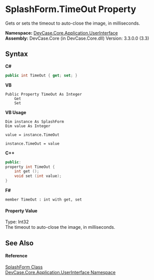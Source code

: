 # SplashForm.TimeOut Property 
 

Gets or sets the timeout to auto-close the image, in milliseconds.

**Namespace:**&nbsp;<a href="N_DevCase_Core_Application_UserInterface">DevCase.Core.Application.UserInterface</a><br />**Assembly:**&nbsp;DevCase.Core (in DevCase.Core.dll) Version: 3.3.0.0 (3.3)

## Syntax

**C#**<br />
``` C#
public int TimeOut { get; set; }
```

**VB**<br />
``` VB
Public Property TimeOut As Integer
	Get
	Set
```

**VB Usage**<br />
``` VB Usage
Dim instance As SplashForm
Dim value As Integer

value = instance.TimeOut

instance.TimeOut = value
```

**C++**<br />
``` C++
public:
property int TimeOut {
	int get ();
	void set (int value);
}
```

**F#**<br />
``` F#
member TimeOut : int with get, set

```


#### Property Value
Type: Int32<br />The timeout to auto-close the image, in milliseconds.

## See Also


#### Reference
<a href="T_DevCase_Core_Application_UserInterface_SplashForm">SplashForm Class</a><br /><a href="N_DevCase_Core_Application_UserInterface">DevCase.Core.Application.UserInterface Namespace</a><br />